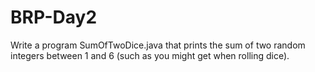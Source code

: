 # BRP-Day2


Write a program SumOfTwoDice.java that prints the sum of two random integers
between 1 and 6 (such as you might get when rolling dice).
